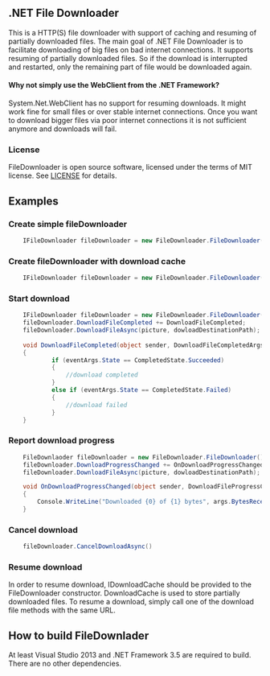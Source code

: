 ﻿## .NET File Downloader
This is a HTTP(S) file downloader with support of caching and resuming of partially downloaded files. 
The main goal of .NET File Downloader is to facilitate downloading of big files on bad internet connections. It supports resuming of partially downloaded files. So if the download is interrupted and restarted, only the remaining part of file would be downloaded again.
#### Why not simply use the WebClient from the .NET Framework? 
System.Net.WebClient has no support for resuming downloads. It might work fine for small files or over stable internet connections. Once you want to download bigger files via poor internet connections it is not sufficient anymore and downloads will fail.
### License
FileDownloader is open source software, licensed under the terms of MIT license. See [LICENSE](LICENSE) for details.
## Examples
### Create simple fileDownloader
```C#
    IFileDownloader fileDownloader = new FileDownloader.FileDownloader();
```
### Create fileDownloader with download cache
```C#
    IFileDownloader fileDownloader = new FileDownloader.FileDownloader(new DownloadCacheImplementation());
```
### Start download
```C#
    IFileDownloader fileDownloader = new FileDownloader.FileDownloader();
    fileDownloader.DownloadFileCompleted += DownloadFileCompleted;
    fileDownloader.DownloadFileAsync(picture, dowloadDestinationPath);
    
    void DownloadFileCompleted(object sender, DownloadFileCompletedArgs eventArgs)
    {
            if (eventArgs.State == CompletedState.Succeeded)
            {
                //download completed
            }
            else if (eventArgs.State == CompletedState.Failed)
            {
                //download failed
            }
    }    
```
### Report download progress
```C#
    FileDownlaoder fileDownloader = new FileDownloader.FileDownloader();
    fileDownloader.DownloadProgressChanged += OnDownloadProgressChanged;
    fileDownloader.DownloadFileAsync(picture, dowloadDestinationPath);

    void OnDownloadProgressChanged(object sender, DownloadFileProgressChangedArgs args)
    {
		Console.WriteLine("Downloaded {0} of {1} bytes", args.BytesReceived, args.TotalBytesToReceive)
    }

```

### Cancel download
```C#
    fileDownloader.CancelDownloadAsync()
```
### Resume download

 In order to resume download, IDownloadCache should be provided to the FileDownloader constructor. DownloadCache is used to store partially downloaded files. To resume a download, simply call one of the download file methods with the same URL.

## How to build FileDownlader
At least Visual Studio 2013 and .NET Framework 3.5 are required to build. There are no other dependencies. 
